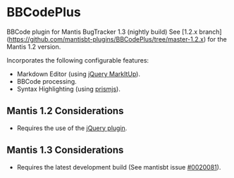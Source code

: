 BBCodePlus
=============
BBCode plugin for Mantis BugTracker 1.3 (nightly build)
See [1.2.x branch] (https://github.com/mantisbt-plugins/BBCodePlus/tree/master-1.2.x) for the Mantis 1.2 version.

Incorporates the following configurable features:

* Markdown Editor (using [jQuery MarkItUp](http://markitup.jaysalvat.com/home/)).
* BBCode processing.
* Syntax Highlighting (using [prismjs](http://prismjs.com/)).

Mantis 1.2 Considerations
-------------------------
* Requires the use of the [jQuery plugin](https://github.com/mantisbt-plugins/jquery).

Mantis 1.3 Considerations
-------------------------
* Requires the latest development build (See mantisbt issue [#0020081](https://www.mantisbt.org/bugs/view.php?id=20081)).

